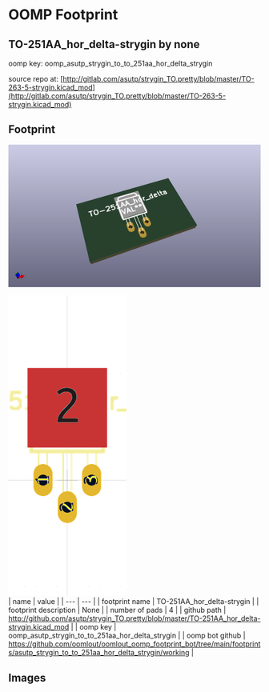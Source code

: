# OOMP Footprint  
## TO-251AA_hor_delta-strygin  by none  
  
oomp key: oomp_asutp_strygin_to_to_251aa_hor_delta_strygin  
  
source repo at: [http://gitlab.com/asutp/strygin_TO.pretty/blob/master/TO-263-5-strygin.kicad_mod](http://gitlab.com/asutp/strygin_TO.pretty/blob/master/TO-263-5-strygin.kicad_mod)  
## Footprint  
  
[![working_kicad_pcb_3d.png](working_kicad_pcb_3d_600.png)](working_kicad_pcb_3d.png)  
  
[![working.png](working_600.png)](working.png)  
| name | value | 
| --- | --- | 
| footprint name | TO-251AA_hor_delta-strygin | 
| footprint description | None | 
| number of pads | 4 | 
| github path | http://github.com/asutp/strygin_TO.pretty/blob/master/TO-251AA_hor_delta-strygin.kicad_mod | 
| oomp key | oomp_asutp_strygin_to_to_251aa_hor_delta_strygin | 
| oomp bot github | https://github.com/oomlout/oomlout_oomp_footprint_bot/tree/main/footprints/asutp_strygin_to_to_251aa_hor_delta_strygin/working | 
## Images  
